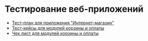 # Тестирование веб-приложений

 - [Тест-план для приложения "Интернет-магазин"](https://docs.google.com/spreadsheets/d/1TlWANUWpSH4Znbbo_AzrlEgCAZI7LIFy/edit?usp=sharing&ouid=113395346112533326169&rtpof=true&sd=true)
 - [Тест-кейсы для модулей корзины и оплаты](https://drive.google.com/file/d/1zhwvhOrIgb1Ocp8GCdwAjlT99Xe_NgHi/view?usp=sharing)
 - [Чек лист для модулей корзины и оплаты](https://docs.google.com/spreadsheets/d/1h-UfyRU0eedjsccljqcD0rXTklSpMBkY/edit?usp=sharing&ouid=113395346112533326169&rtpof=true&sd=true)
